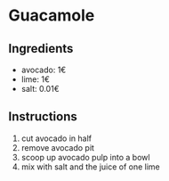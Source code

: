 # Guacamole
## Ingredients
* avocado: 1€
* lime: 1€
* salt: 0.01€
## Instructions
1. cut avocado in half
2. remove avocado pit
3. scoop up avocado pulp into a bowl
4. mix with salt and the juice of one lime

